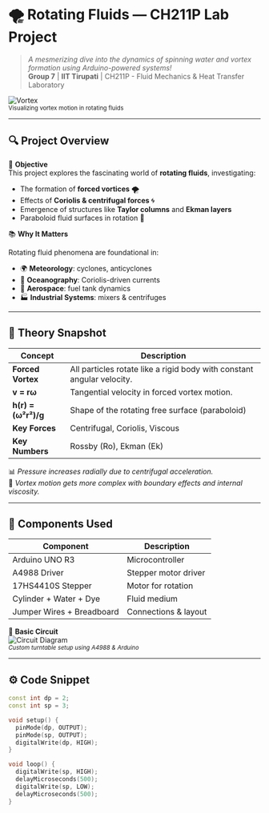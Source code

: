 # 🌪️ Rotating Fluids — CH211P Lab Project

> *A mesmerizing dive into the dynamics of spinning water and vortex formation using Arduino-powered systems!*  
> **Group 7** | **IIT Tirupati** | CH211P - Fluid Mechanics & Heat Transfer Laboratory

![Vortex](https://upload.wikimedia.org/wikipedia/commons/thumb/2/2f/Water_vortex.gif/480px-Water_vortex.gif)  
<sub>Visualizing vortex motion in rotating fluids</sub>

---

## 🔍 Project Overview

🧪 **Objective**  
This project explores the fascinating world of **rotating fluids**, investigating:

- The formation of **forced vortices** 🌪️  
- Effects of **Coriolis & centrifugal forces** 🌀  
- Emergence of structures like **Taylor columns** and **Ekman layers**  
- Paraboloid fluid surfaces in rotation 🥣

📚 **Why It Matters**

Rotating fluid phenomena are foundational in:

- 🌍 **Meteorology**: cyclones, anticyclones  
- 🌊 **Oceanography**: Coriolis-driven currents  
- 🚀 **Aerospace**: fuel tank dynamics  
- 🏭 **Industrial Systems**: mixers & centrifuges  

---

## 🧠 Theory Snapshot

| Concept        | Description |
|----------------|-------------|
| **Forced Vortex** | All particles rotate like a rigid body with constant angular velocity. |
| **v = rω**      | Tangential velocity in forced vortex motion. |
| **h(r) = (ω²r²)/g** | Shape of the rotating free surface (paraboloid) |
| **Key Forces** | Centrifugal, Coriolis, Viscous |
| **Key Numbers** | Rossby (Ro), Ekman (Ek) |

📊 *Pressure increases radially due to centrifugal acceleration.*  
🧩 *Vortex motion gets more complex with boundary effects and internal viscosity.*

---

## 🧰 Components Used

| Component       | Description |
|-----------------|-------------|
| Arduino UNO R3 | Microcontroller |
| A4988 Driver   | Stepper motor driver |
| 17HS4410S Stepper | Motor for rotation |
| Cylinder + Water + Dye | Fluid medium |
| Jumper Wires + Breadboard | Connections & layout |

🔌 **Basic Circuit**  
![Circuit Diagram]()  
<sub>*Custom turntable setup using A4988 & Arduino*</sub>

---

## ⚙️ Code Snippet

```cpp
const int dp = 2;
const int sp = 3;

void setup() {
  pinMode(dp, OUTPUT);
  pinMode(sp, OUTPUT);
  digitalWrite(dp, HIGH);
}

void loop() {
  digitalWrite(sp, HIGH);
  delayMicroseconds(500);
  digitalWrite(sp, LOW);
  delayMicroseconds(500);
}

